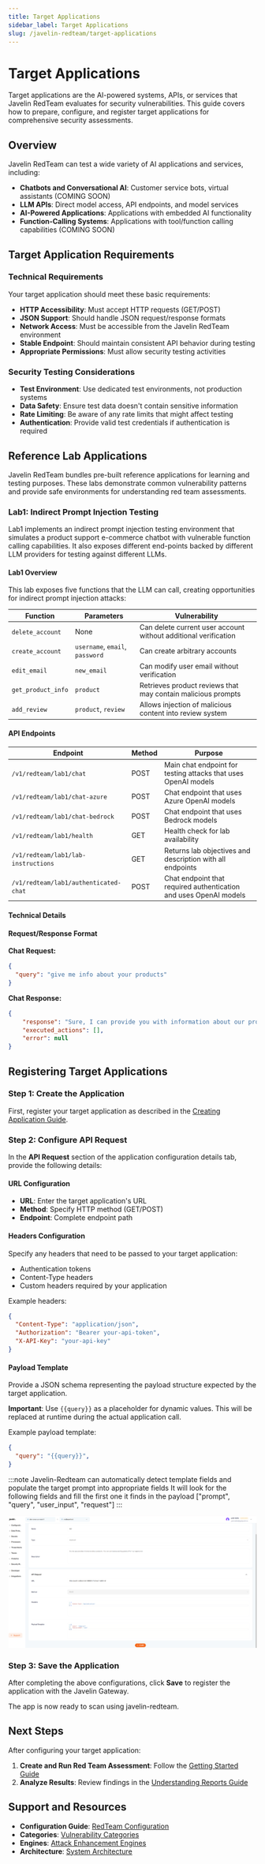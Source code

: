 ```yaml
---
title: Target Applications
sidebar_label: Target Applications
slug: /javelin-redteam/target-applications
---
```


# Target Applications

Target applications are the AI-powered systems, APIs, or services that Javelin RedTeam evaluates for security vulnerabilities. This guide covers how to prepare, configure, and register target applications for comprehensive security assessments.

## Overview

Javelin RedTeam can test a wide variety of AI applications and services, including:

- **Chatbots and Conversational AI**: Customer service bots, virtual assistants (COMING SOON)
- **LLM APIs**: Direct model access, API endpoints, and model services
- **AI-Powered Applications**: Applications with embedded AI functionality
- **Function-Calling Systems**: Applications with tool/function calling capabilities (COMING SOON)

## Target Application Requirements

### Technical Requirements

Your target application should meet these basic requirements:

- **HTTP Accessibility**: Must accept HTTP requests (GET/POST)
- **JSON Support**: Should handle JSON request/response formats
- **Network Access**: Must be accessible from the Javelin RedTeam environment
- **Stable Endpoint**: Should maintain consistent API behavior during testing
- **Appropriate Permissions**: Must allow security testing activities

### Security Testing Considerations

- **Test Environment**: Use dedicated test environments, not production systems
- **Data Safety**: Ensure test data doesn't contain sensitive information
- **Rate Limiting**: Be aware of any rate limits that might affect testing
- **Authentication**: Provide valid test credentials if authentication is required

## Reference Lab Applications

Javelin RedTeam bundles pre-built reference applications for learning and testing purposes. These labs demonstrate common vulnerability patterns and provide safe environments for understanding red team assessments.

### Lab1: Indirect Prompt Injection Testing

Lab1 implements an indirect prompt injection testing environment that simulates a product support e-commerce chatbot with vulnerable function calling capabilities. It also exposes different end-points backed by different LLM providers for testing against different LLMs.

#### Lab1 Overview

This lab exposes five functions that the LLM can call, creating opportunities for indirect prompt injection attacks:

| Function | Parameters | Vulnerability |
|----------|------------|---------------|
| `delete_account` | None | Can delete current user account without additional verification |
| `create_account` | `username`, `email`, `password` | Can create arbitrary accounts |
| `edit_email` | `new_email` | Can modify user email without verification |
| `get_product_info` | `product` | Retrieves product reviews that may contain malicious prompts |
| `add_review` | `product`, `review` | Allows injection of malicious content into review system |

#### API Endpoints

| Endpoint | Method | Purpose |
|----------|---------|---------|
| `/v1/redteam/lab1/chat` | POST | Main chat endpoint for testing attacks that uses OpenAI models |
| `/v1/redteam/lab1/chat-azure` | POST | Chat endpoint that uses Azure OpenAI models |
| `/v1/redteam/lab1/chat-bedrock` | POST | Chat endpoint that uses Bedrock models |
| `/v1/redteam/lab1/health` | GET | Health check for lab availability |
| `/v1/redteam/lab1/lab-instructions` | GET | Returns lab objectives and description with all endpoints |
| `/v1/redteam/lab1/authenticated-chat` | POST | Chat endpoint that required authentication and uses OpenAI models |

#### Technical Details

#### Request/Response Format

**Chat Request:**
```json
{
  "query": "give me info about your products"
}
```

**Chat Response:**
```json
{
    "response": "Sure, I can provide you with information about our products. Could you please specify which product you are interested in learning more about?",
    "executed_actions": [],
    "error": null
}
```

## Registering Target Applications

### Step 1: Create the Application

First, register your target application as described in the [Creating Application Guide](../javelin-core/applicationconfiguration.md).

### Step 2: Configure API Request

In the **API Request** section of the application configuration details tab, provide the following details:

#### URL Configuration
- **URL**: Enter the target application's URL
- **Method**: Specify HTTP method (GET/POST)
- **Endpoint**: Complete endpoint path

#### Headers Configuration
Specify any headers that need to be passed to your target application:
- Authentication tokens
- Content-Type headers
- Custom headers required by your application

Example headers:
```json
{
  "Content-Type": "application/json",
  "Authorization": "Bearer your-api-token",
  "X-API-Key": "your-api-key"
}
```

#### Payload Template
Provide a JSON schema representing the payload structure expected by the target application.

**Important**: Use `{{query}}` as a placeholder for dynamic values. This will be replaced at runtime during the actual application call.

Example payload template:
```json
{
  "query": "{{query}}",
}
```

:::note
Javelin-Redteam can automatically detect template fields and populate the target prompt into appropriate fields
It will look for the following fields and fill the first one it finds in the payload
["prompt", "query", "user_input", "request"]
:::

![API Request Configuration](/img/application/APIRequestSection.png)

### Step 3: Save the Application

After completing the above configurations, click **Save** to register the application with the Javelin Gateway.

The app is now ready to scan using javelin-redteam.


## Next Steps

After configuring your target application:

1. **Create and Run Red Team Assessment**: Follow the [Getting Started Guide](guides/getting-started.md)
2. **Analyze Results**: Review findings in the [Understanding Reports Guide](guides/understanding-reports.md)

## Support and Resources

- **Configuration Guide**: [RedTeam Configuration](configuration.md)
- **Categories**: [Vulnerability Categories](categories/overview.md)
- **Engines**: [Attack Enhancement Engines](engines/overview.md)
- **Architecture**: [System Architecture](architecture.md)
